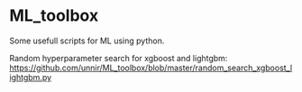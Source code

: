 # ML_toolbox
Some usefull scripts for ML using python.

 Random hyperparameter search for xgboost and lightgbm: 
 https://github.com/unnir/ML_toolbox/blob/master/random_search_xgboost_lightgbm.py
